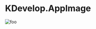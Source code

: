 # KDevelop.AppImage

![foo](https://github.com/nx-appbuild-hub/KDevelop.AppImage//actions/workflows/makefile.yml/badge.svg)
